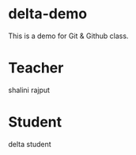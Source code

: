 # delta-demo
This is a demo for Git &amp; Github class.

# Teacher
shalini rajput
# Student
delta student